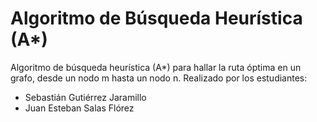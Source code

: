 # Algoritmo de Búsqueda Heurística (A*)
Algoritmo de búsqueda heurística (A*) para hallar la ruta óptima en un grafo, desde un nodo m hasta un nodo n.
Realizado por los estudiantes:
- Sebastián Gutiérrez Jaramillo
- Juan Esteban Salas Flórez
